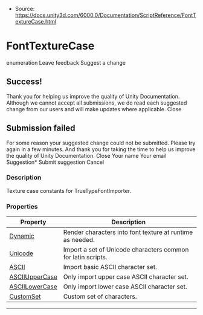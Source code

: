 * Source: https://docs.unity3d.com/6000.0/Documentation/ScriptReference/FontTextureCase.html

# FontTextureCase
enumeration
Leave feedback
Suggest a change
## Success!
Thank you for helping us improve the quality of Unity Documentation. Although we cannot accept all submissions, we do read each suggested change from our users and will make updates where applicable.
Close
## Submission failed
For some reason your suggested change could not be submitted. Please <a>try again</a> in a few minutes. And thank you for taking the time to help us improve the quality of Unity Documentation.
Close
Your name Your email Suggestion* Submit suggestion
Cancel
### Description
Texture case constants for TrueTypeFontImporter.
### Properties
Property | Description  
---|---  
[Dynamic](https://docs.unity3d.com/6000.0/Documentation/ScriptReference/FontTextureCase.Dynamic.html) | Render characters into font texture at runtime as needed.  
[Unicode](https://docs.unity3d.com/6000.0/Documentation/ScriptReference/FontTextureCase.Unicode.html) | Import a set of Unicode characters common for latin scripts.  
[ASCII](https://docs.unity3d.com/6000.0/Documentation/ScriptReference/FontTextureCase.ASCII.html) | Import basic ASCII character set.  
[ASCIIUpperCase](https://docs.unity3d.com/6000.0/Documentation/ScriptReference/FontTextureCase.ASCIIUpperCase.html) | Only import upper case ASCII character set.  
[ASCIILowerCase](https://docs.unity3d.com/6000.0/Documentation/ScriptReference/FontTextureCase.ASCIILowerCase.html) | Only import lower case ASCII character set.  
[CustomSet](https://docs.unity3d.com/6000.0/Documentation/ScriptReference/FontTextureCase.CustomSet.html) | Custom set of characters.  
* * *
